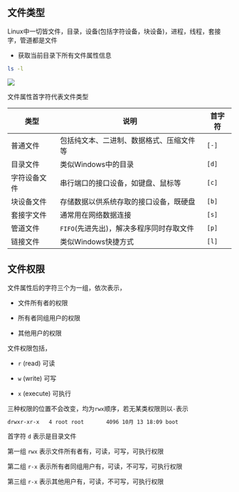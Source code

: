 <!--
 * @Description: 
 * @Version: 1.0
 * @Author: DaLao
 * @Email: dalao_li@163.com
 * @Date: 2021-10-16 23:41:23
 * @LastEditors: DaLao
 * @LastEditTime: 2022-02-18 21:16:38
-->

## 文件类型

Linux中一切皆文件，目录，设备(包括字符设备，块设备)，进程，线程，套接字，管道都是文件

- 获取当前目录下所有文件属性信息

```sh
ls -l
```

![](https://cdn.hurra.ltd/img/20211017000119.png)

文件属性首字符代表文件类型

| 类型         | 说明                                     | 首字符 |
| ------------ | ---------------------------------------- | ------ |
| 普通文件     | 包括纯文本、二进制、数据格式、压缩文件等 | `[-]`  |
| 目录文件     | 类似Windows中的目录                      | `[d]`  |
| 字符设备文件 | 串行端口的接口设备，如键盘、鼠标等       | `[c]`  |
| 块设备文件   | 存储数据以供系统存取的接口设备，既硬盘   | `[b]`  |
| 套接字文件   | 通常用在网络数据连接                     | `[s]`  |
| 管道文件     | `FIFO`(先进先出)，解决多程序同时存取文件 | `[p]`  |
| 链接文件     | 类似Windows快捷方式                      | `[l]`  |


## 文件权限

文件属性后的字符三个为一组，依次表示，

- 文件所有者的权限

- 所有者同组用户的权限

- 其他用户的权限

文件权限包括，

- `r` (read) 可读

- `w` (write) 可写

- `x` (execute) 可执行

三种权限的位置不会改变，均为`rwx`顺序，若无某类权限则以`-`表示

```sh
drwxr-xr-x   4 root root       4096 10月 13 18:09 boot
```

首字符 `d` 表示是目录文件

第一组 `rwx` 表示文件所有者有，可读，可写，可执行权限

第二组 `r-x` 表示所有者同组用户有，可读，不可写，可执行权限

第三组 `r-x` 表示其他用户有，可读，不可写，可执行权限


